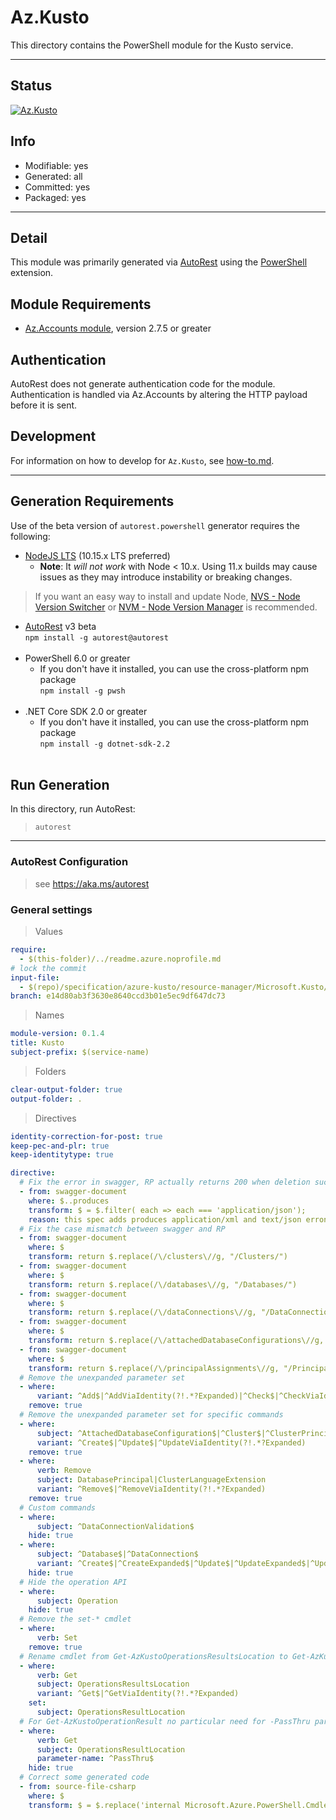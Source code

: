 <!-- region Generated -->
# Az.Kusto
This directory contains the PowerShell module for the Kusto service.

---
## Status
[![Az.Kusto](https://img.shields.io/powershellgallery/v/Az.Kusto.svg?style=flat-square&label=Az.Kusto "Az.Kusto")](https://www.powershellgallery.com/packages/Az.Kusto/)

## Info
- Modifiable: yes
- Generated: all
- Committed: yes
- Packaged: yes

---
## Detail
This module was primarily generated via [AutoRest](https://github.com/Azure/autorest) using the [PowerShell](https://github.com/Azure/autorest.powershell) extension.

## Module Requirements
- [Az.Accounts module](https://www.powershellgallery.com/packages/Az.Accounts/), version 2.7.5 or greater

## Authentication
AutoRest does not generate authentication code for the module. Authentication is handled via Az.Accounts by altering the HTTP payload before it is sent.

## Development
For information on how to develop for `Az.Kusto`, see [how-to.md](how-to.md).
<!-- endregion -->

---
## Generation Requirements
Use of the beta version of `autorest.powershell` generator requires the following:
- [NodeJS LTS](https://nodejs.org) (10.15.x LTS preferred)
  - **Note**: It *will not work* with Node < 10.x. Using 11.x builds may cause issues as they may introduce instability or breaking changes.
> If you want an easy way to install and update Node, [NVS - Node Version Switcher](../nodejs/installing-via-nvs.md) or [NVM - Node Version Manager](../nodejs/installing-via-nvm.md) is recommended.
- [AutoRest](https://aka.ms/autorest) v3 beta <br>`npm install -g autorest@autorest`<br>&nbsp;
- PowerShell 6.0 or greater
  - If you don't have it installed, you can use the cross-platform npm package <br>`npm install -g pwsh`<br>&nbsp;
- .NET Core SDK 2.0 or greater
  - If you don't have it installed, you can use the cross-platform npm package <br>`npm install -g dotnet-sdk-2.2`<br>&nbsp;

## Run Generation
In this directory, run AutoRest:
> `autorest`

---
### AutoRest Configuration
> see https://aka.ms/autorest

### General settings
> Values
``` yaml
require:
  - $(this-folder)/../readme.azure.noprofile.md
# lock the commit
input-file:
  - $(repo)/specification/azure-kusto/resource-manager/Microsoft.Kusto/stable/2022-02-01/kusto.json
branch: e14d80ab3f3630e8640ccd3b01e5ec9df647dc73

```

> Names
``` yaml
module-version: 0.1.4
title: Kusto
subject-prefix: $(service-name)
```

> Folders
``` yaml
clear-output-folder: true
output-folder: .
```

> Directives
``` yaml
identity-correction-for-post: true
keep-pec-and-plr: true
keep-identitytype: true

directive:
  # Fix the error in swagger, RP actually returns 200 when deletion succeeds
  - from: swagger-document
    where: $..produces
    transform: $ = $.filter( each => each === 'application/json');
    reason: this spec adds produces application/xml and text/json erronously.
  # Fix the case mismatch between swagger and RP
  - from: swagger-document
    where: $
    transform: return $.replace(/\/clusters\//g, "/Clusters/")
  - from: swagger-document
    where: $
    transform: return $.replace(/\/databases\//g, "/Databases/")
  - from: swagger-document
    where: $
    transform: return $.replace(/\/dataConnections\//g, "/DataConnections/")
  - from: swagger-document
    where: $
    transform: return $.replace(/\/attachedDatabaseConfigurations\//g, "/AttachedDatabaseConfigurations/")
  - from: swagger-document
    where: $
    transform: return $.replace(/\/principalAssignments\//g, "/PrincipalAssignments/")
  # Remove the unexpanded parameter set
  - where:
      variant: ^Add$|^AddViaIdentity(?!.*?Expanded)|^Check$|^CheckViaIdentity(?!.*?Expanded)|^CreateViaIdentity.*$|^Detach$|^DetachViaIdentity(?!.*?Expanded)
    remove: true
  # Remove the unexpanded parameter set for specific commands
  - where:
      subject: ^AttachedDatabaseConfiguration$|^Cluster$|^ClusterPrincipalAssignment$|^DatabasePrincipalAssignment$
      variant: ^Create$|^Update$|^UpdateViaIdentity(?!.*?Expanded)
    remove: true
  - where:
      verb: Remove
      subject: DatabasePrincipal|ClusterLanguageExtension
      variant: ^Remove$|^RemoveViaIdentity(?!.*?Expanded)
    remove: true
  # Custom commands
  - where:
      subject: ^DataConnectionValidation$
    hide: true
  - where:
      subject: ^Database$|^DataConnection$
      variant: ^Create$|^CreateExpanded$|^Update$|^UpdateExpanded$|^UpdateViaIdentity.*$
    hide: true
  # Hide the operation API
  - where:
      subject: Operation
    hide: true
  # Remove the set-* cmdlet
  - where:
      verb: Set
    remove: true
  # Rename cmdlet from Get-AzKustoOperationsResultsLocation to Get-AzKustoOperationsResultLocation so it's consistent with Get-AzKustoOperationsResult
  - where:
      verb: Get
      subject: OperationsResultsLocation
      variant: ^Get$|^GetViaIdentity(?!.*?Expanded)
    set:
      subject: OperationsResultLocation
  # For Get-AzKustoOperationResult no particular need for -PassThru parameter
  - where:
      verb: Get
      subject: OperationsResultLocation
      parameter-name: ^PassThru$
    hide: true
  # Correct some generated code
  - from: source-file-csharp
    where: $
    transform: $ = $.replace('internal Microsoft.Azure.PowerShell.Cmdlets.Kusto.Models.IDataConnection Property', 'public Microsoft.Azure.PowerShell.Cmdlets.Kusto.Models.IDataConnection Property');
```
